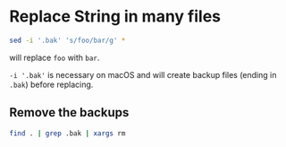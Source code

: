 
# Replace String in many files

```sh
sed -i '.bak' 's/foo/bar/g' *
```

will replace `foo` with `bar`.

`-i '.bak'` is necessary on macOS and will create backup files (ending in `.bak`) before replacing.

## Remove the backups

```sh
find . | grep .bak | xargs rm
```
